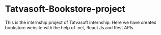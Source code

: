 # Tatvasoft-Bookstore-project

This is the internship project of Tatvasoft internship. Here we have created bookstore website with the help of .net, React Js and Rest APIs.

